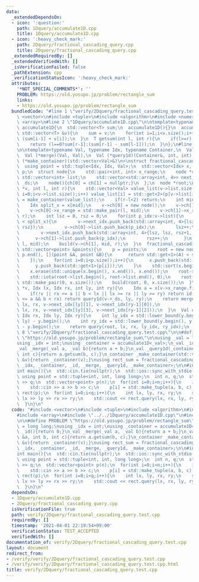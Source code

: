 ```yaml
---
data:
  _extendedDependsOn:
  - icon: ':question:'
    path: 1Dquery/accumulate1D.cpp
    title: 1Dquery/accumulate1D.cpp
  - icon: ':heavy_check_mark:'
    path: 2Dquery/fractional_cascading_query.cpp
    title: 2Dquery/fractional_cascading_query.cpp
  _extendedRequiredBy: []
  _extendedVerifiedWith: []
  _isVerificationFailed: false
  _pathExtension: cpp
  _verificationStatusIcon: ':heavy_check_mark:'
  attributes:
    '*NOT_SPECIAL_COMMENTS*': ''
    PROBLEM: https://old.yosupo.jp/problem/rectangle_sum
    links:
    - https://old.yosupo.jp/problem/rectangle_sum
  bundledCode: "#line 1 \"verify/2Dquery/fractional_cascading_query.test.cpp\"\n#include\
    \ <vector>\n#include <tuple>\n#include <algorithm>\n#include <numeric>\n#include\
    \ <array>\n#line 2 \"1Dquery/accumulate1D.cpp\"\n\ntemplate<typename T>\nstruct\
    \ accumulate1D{\n  std::vector<T> sum;\n  accumulate1D(){}\n  accumulate1D(const\
    \ std::vector<T> &v){\n    sum = v;\n    for(int i=1;i<v.size();i++) sum[i] =\
    \ (sum[i-1] + v[i]);\n  }\n  T getsum(int l, int r){\n    if(l>=r) return 0;\n\
    \    return (l==0?sum[r-1]:(sum[r-1] - sum[l-1]));\n  }\n};\n#line 6 \"2Dquery/fractional_cascading_query.cpp\"\
    \n\ntemplate<typename Val, typename Idx, typename Container,\n  Val (*id)(),\n\
    \  Val (*merge)(Val, Val),\n  Val (*query1d)(Container&, int, int),\n  Container\
    \ (*make_container)(std::vector<Val>&)\n>\nstruct fractional_cascading_query{\n\
    \  using point = std::tuple<Idx, Idx, Val>;\n  std::vector<Idx> x, y;\n  std::vector<point>\
    \ p;\n  struct node{\n    std::pair<int, int> x_range;\n    node *ch[2];\n   \
    \ std::vector<int> list;\n    std::vector<std::array<int, 4>> next_idx;\n    Container\
    \ _ds;\n    node(){ch[0] = ch[1] = nullptr;}\n  };\n  node *root;\n  void build(node\
    \ *v, int l, int r){\n    std::vector<Val> value_list(v->list.size());\n    for(int\
    \ i=0;i<v->list.size();i++) value_list[i] = std::get<2>(p[v->list[i]]);\n    v->_ds\
    \ = make_container(value_list);\n    if(r-l<2) return;\n    int mid = (l+r)/2;\n\
    \    Idx split_x = x[mid];\n    v->ch[0] = new node();\n    v->ch[1] = new node();\n\
    \    v->ch[0]->x_range = std::make_pair(l, mid);\n    v->ch[1]->x_range = std::make_pair(mid,\
    \ r);\n    int lsz = 0, rsz = 0;\n    for(int p_idx:v->list){\n      if(std::get<0>(p[p_idx])\
    \ < split_x){\n        v->next_idx.push_back(std::array<int, 4>{lsz+1, lsz, rsz,\
    \ rsz});\n        v->ch[0]->list.push_back(p_idx);\n        lsz++;\n      }else{\n\
    \        v->next_idx.push_back(std::array<int, 4>{lsz, lsz, rsz+1, rsz});\n  \
    \      v->ch[1]->list.push_back(p_idx);\n        rsz++;\n      }\n    }\n    build(v->ch[0],\
    \ l, mid);\n    build(v->ch[1], mid, r);\n  }\n  fractional_cascading_query(const\
    \ std::vector<point> &points){\n    p = points;\n    root = new node();\n    std::sort(p.begin(),\
    \ p.end(), [](point &A, point &B){\n      return std::get<1>(A) < std::get<1>(B);\n\
    \    });\n    for(int i=0;i<p.size();i++){\n      x.push_back(std::get<0>(p[i]));\n\
    \      y.push_back(std::get<1>(p[i]));\n    }\n    std::sort(x.begin(), x.end());\n\
    \    x.erase(std::unique(x.begin(), x.end()), x.end());\n    root->list.resize(p.size());\n\
    \    std::iota(root->list.begin(), root->list.end(), 0);\n    root->x_range =\
    \ std::make_pair(0, x.size());\n    build(root, 0, x.size());\n  }\n  Val query(node\
    \ *v, Idx lx, Idx rx, int ly, int ry){\n    Idx a = x[v->x_range.first], b = x[v->x_range.second-1];\n\
    \    if(!v || rx <= a || b < lx || lx >= rx || ly >= ry) return id();\n    if(lx\
    \ <= a && b < rx) return query1d(v->_ds, ly, ry);\n    return merge(query(v->ch[0],\
    \ lx, rx, v->next_idx[ly][1], v->next_idx[ry-1][0]),\n             query(v->ch[1],\
    \ lx, rx, v->next_idx[ly][3], v->next_idx[ry-1][2]));\n  }\n  Val query(Idx lx,\
    \ Idx rx, Idx ly, Idx ry){\n    int ly_idx = std::lower_bound(y.begin(), y.end(),\
    \ ly) - y.begin();\n    int ry_idx = std::lower_bound(y.begin(), y.end(), ry)\
    \ - y.begin();\n    return query(root, lx, rx, ly_idx, ry_idx);\n  }\n};\n#line\
    \ 8 \"verify/2Dquery/fractional_cascading_query.test.cpp\"\n\n#define PROBLEM\
    \ \"https://old.yosupo.jp/problem/rectangle_sum\"\n\nusing _val = long long;\n\
    using _idx = int;\nusing _container = accumulate1D<_val>;\n_val _id(){return 0;}\n\
    _val _merge(_val a, _val b){return a + b;}\n_val _query1d(_container &a, int b,\
    \ int c){return a.getsum(b, c);}\n_container _make_container(std::vector<_val>\
    \ &v){return _container(v);}\nusing rect_sum = fractional_cascading_query<_val,\
    \ _idx, _container, _id, _merge, _query1d, _make_container>;\n\n#include <iostream>\n\
    int main(){\n  std::cin.tie(nullptr);\n  std::ios::sync_with_stdio(false);\n \
    \ using point = std::tuple<int, int, long long>;\n  int n, q;\n  std::cin >> n\
    \ >> q;\n  std::vector<point> p(n);\n  for(int i=0;i<n;i++){\n    int a, b, c;\n\
    \    std::cin >> a >> b >> c;\n    p[i] = std::make_tuple(a, b, c);\n  }\n  rect_sum\
    \ rect(p);\n  for(int i=0;i<q;i++){\n    int lx, ly, rx, ry;\n    std::cin >>\
    \ lx >> ly >> rx >> ry;\n    std::cout << rect.query(lx, rx, ly, ry) << '\\n';\n\
    \  }\n}\n"
  code: "#include <vector>\n#include <tuple>\n#include <algorithm>\n#include <numeric>\n\
    #include <array>\n#include \"../../1Dquery/accumulate1D.cpp\"\n#include \"../../2Dquery/fractional_cascading_query.cpp\"\
    \n\n#define PROBLEM \"https://old.yosupo.jp/problem/rectangle_sum\"\n\nusing _val\
    \ = long long;\nusing _idx = int;\nusing _container = accumulate1D<_val>;\n_val\
    \ _id(){return 0;}\n_val _merge(_val a, _val b){return a + b;}\n_val _query1d(_container\
    \ &a, int b, int c){return a.getsum(b, c);}\n_container _make_container(std::vector<_val>\
    \ &v){return _container(v);}\nusing rect_sum = fractional_cascading_query<_val,\
    \ _idx, _container, _id, _merge, _query1d, _make_container>;\n\n#include <iostream>\n\
    int main(){\n  std::cin.tie(nullptr);\n  std::ios::sync_with_stdio(false);\n \
    \ using point = std::tuple<int, int, long long>;\n  int n, q;\n  std::cin >> n\
    \ >> q;\n  std::vector<point> p(n);\n  for(int i=0;i<n;i++){\n    int a, b, c;\n\
    \    std::cin >> a >> b >> c;\n    p[i] = std::make_tuple(a, b, c);\n  }\n  rect_sum\
    \ rect(p);\n  for(int i=0;i<q;i++){\n    int lx, ly, rx, ry;\n    std::cin >>\
    \ lx >> ly >> rx >> ry;\n    std::cout << rect.query(lx, rx, ly, ry) << '\\n';\n\
    \  }\n}\n"
  dependsOn:
  - 1Dquery/accumulate1D.cpp
  - 2Dquery/fractional_cascading_query.cpp
  isVerificationFile: true
  path: verify/2Dquery/fractional_cascading_query.test.cpp
  requiredBy: []
  timestamp: '2021-04-01 22:19:54+09:00'
  verificationStatus: TEST_ACCEPTED
  verifiedWith: []
documentation_of: verify/2Dquery/fractional_cascading_query.test.cpp
layout: document
redirect_from:
- /verify/verify/2Dquery/fractional_cascading_query.test.cpp
- /verify/verify/2Dquery/fractional_cascading_query.test.cpp.html
title: verify/2Dquery/fractional_cascading_query.test.cpp
---
```

